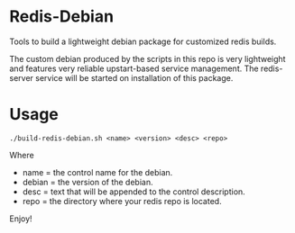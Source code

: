 Redis-Debian
============

Tools to build a lightweight debian package for customized redis builds.

The custom debian produced by the scripts in this repo is very lightweight and features very reliable upstart-based service management. The redis-server service will be started on installation of this package.

Usage
=====

    ./build-redis-debian.sh <name> <version> <desc> <repo>

Where

* name = the control name for the debian.
* debian = the version of the debian.
* desc = text that will be appended to the control description.
* repo = the directory where your redis repo is located.

Enjoy!
